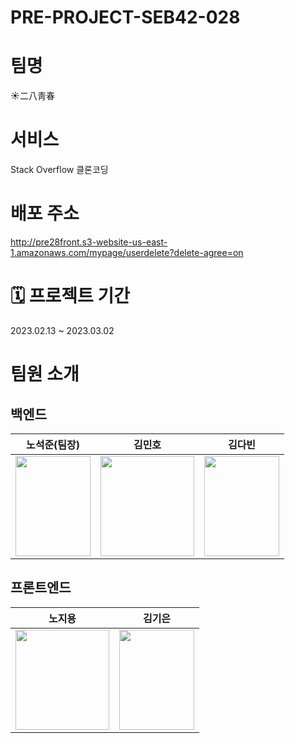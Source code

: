# PRE-PROJECT-SEB42-028

# 팀명

☀️二八靑春

# 서비스 

Stack Overflow 클론코딩


# 배포 주소

http://pre28front.s3-website-us-east-1.amazonaws.com/mypage/userdelete?delete-agree=on


# 🗓 프로젝트 기간
2023.02.13 ~ 2023.03.02

# 팀원 소개
## 백엔드

|노석준(팀장)|김민호|김다빈|
|------|---|---|
|<img src="https://user-images.githubusercontent.com/116045890/222328024-676a79f5-c76e-4c98-a116-e48f353b9ab0.jpeg"  width="120" height="160">|<img src="https://user-images.githubusercontent.com/116045890/222328106-70b64adb-61da-43b4-8efd-667b59582361.jpeg"  width="150" height="160">|<img src="https://user-images.githubusercontent.com/116045890/222327890-6d7828dd-47c0-4829-86df-d340e7feac58.jpeg"  width="120" height="160">

## 프론트엔드

|노지용|김기은| 
|------|---|
|<img src="https://user-images.githubusercontent.com/116045890/222332062-825706f7-124e-4edf-95ed-52a5210bc244.jpg" width="150" height="160">|<img src="https://user-images.githubusercontent.com/116045890/222328072-9985a90f-8898-41c1-8489-577244e43bba.jpg"  width="120" height="160">|

